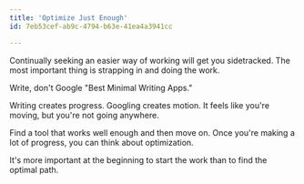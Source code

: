```yaml
---
title: 'Optimize Just Enough'
id: 7eb53cef-ab9c-4794-b63e-41ea4a3941cc

---
```

Continually seeking an easier way of working will get you sidetracked. The most important thing is strapping in and doing the work.

Write, don't Google "Best Minimal Writing Apps."

Writing creates progress. Googling creates motion. It feels like you're moving, but you're not going anywhere.

Find a tool that works well enough and then move on. Once you're making a lot of progress, you can think about optimization.

It's more important at the beginning to start the work than to find the optimal path.